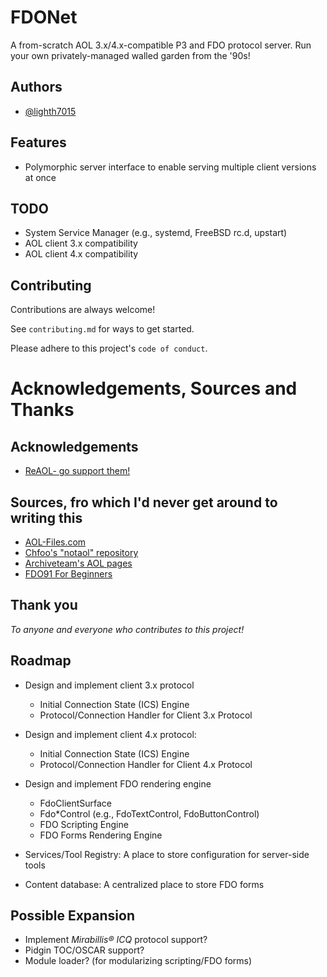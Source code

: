 
# FDONet
A from-scratch AOL 3.x/4.x-compatible P3 and FDO protocol server. Run your own privately-managed walled garden from the '90s!


## Authors
- [@lighth7015](https://www.github.com/lighth7015)

## Features
- Polymorphic server interface to enable serving multiple client versions at once

## TODO
- System Service Manager (e.g., systemd, FreeBSD rc.d, upstart)
- AOL client 3.x compatibility
- AOL client 4.x compatibility

## Contributing

Contributions are always welcome!

See `contributing.md` for ways to get started.

Please adhere to this project's `code of conduct`.


# Acknowledgements, Sources and Thanks
## Acknowledgements
 - [ReAOL- go support them!]()

## Sources, fro which I'd never get around to writing this
 - [AOL-Files.com](https://mattmazur.com/category/aol-files/)
 - [Chfoo's "notaol" repository](https://github.com/chfoo/notaol)
 - [Archiveteam's AOL pages](https://wiki.archiveteam.org/index.php/AOL#Form_Definition_Operator_/_Form_Display_Operation_(FDO91_or_FDO))
 - [FDO91 For Beginners](http://web.archive.org/web/20020205182212/http://www.aol-files.com/fdo91/index.html)

## Thank you
*To anyone and everyone who contributes to this project!*
## Roadmap

- Design and implement client 3.x protocol
  * Initial Connection State (ICS) Engine
  * Protocol/Connection Handler for Client 3.x Protocol

- Design and implement client 4.x protocol:
  * Initial Connection State (ICS) Engine
  * Protocol/Connection Handler for Client 4.x Protocol

- Design and implement FDO rendering engine
  * FdoClientSurface
  * Fdo*Control (e.g., FdoTextControl, FdoButtonControl)
  * FDO Scripting Engine
  * FDO Forms Rendering Engine

- Services/Tool Registry: A place to store configuration for server-side tools
- Content database: A centralized place to store FDO forms

## Possible Expansion

- Implement _Mirabillis&reg; ICQ_ protocol support?
- Pidgin TOC/OSCAR support?
- Module loader? (for modularizing scripting/FDO forms)
